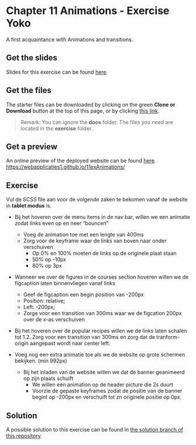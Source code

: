 # Chapter 11 Animations - Exercise Yoko
A first acquaintance with Animations and transitions.

## Get the slides
Slides for this exercise can be found [here](https://chamilo.hogent.be/index.php?go=CourseViewer&application=Chamilo%5CApplication%5CWeblcms&course=28832&tool=Document&publication_category=197806&browser=Table&tool_action=Browser).

## Get the files
The starter files can be downloaded by clicking on the green **Clone or Download** button at the top of this page, or by clicking [this link](https://github.com/WEBAPPLICATIES1/11exAnimations/archive/master.zip).
> Remark: You can ignore the **docs** folder. The files you need are located in the **exercise** folder.

## Get a preview
An online preview of the deployed website can be found [here](https://webapplicaties1.github.io/11exAnimations/).
https://webapplicaties1.github.io/11exAnimations/

## Exercise
<!-- TODO: Translate in English. -->
Vul de SCSS file aan voor de volgende zaken te bekomen vanaf de website in **tablet modus** is.
- Bij het hoveren over de menu items in de nav bar, willen we een animatie zodat links even op en neer “bouncen”
    - Voeg de animation toe met een lengte van 400ms
    - Zorg voor de keyframe waar de links van boven naar onder verschuiven
        - Op 0% en 100% moeten de links op de originele plaat staan
        - 50% op -10px
        - 80% op 3px
- Wanneer we over de figures in de courses section hoveren willen we de figcaption laten binnenvliegen vanaf links
    - Geef de figcaption een begin position van -200px
    - Position: relative;
    - Left: -200px;
    - Zorge voor een transition van 300ms waar we de figcation 200px over de x-as verschuiven
- Bij het hoveren over de popular recipes willen we de links laten schalen tot 1.2. Zorg voor een transition van 300ms en zorg dat de tranform-origin aangepast wordt naar center left.

- Voeg nog een extra animatie toe als we de website op grote schermen bekijken. (min 992px)
    - Bij het inladen van de website willen we dat de banner geanimeerd op zijn plaats schuift
        - We willen een animation op de header picture die 2s duurt
        - Voorzie de gepaste keyframes zodat de positie van de banner begint op -200px en verschuift tot zn originele positie op 0px.

## Solution
A possible solution to this exercise can be found in [the solution branch of this repository](https://github.com/WEBAPPLICATIES1/11exAnimations/tree/solution/exercise).
